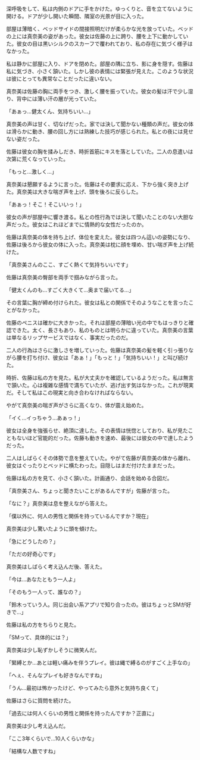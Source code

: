 深呼吸をして、私は内側のドアに手をかけた。ゆっくりと、音を立てないように開ける。ドアが少し開いた瞬間、隣室の光景が目に入った。

部屋は薄暗く、ベッドサイドの間接照明だけが柔らかな光を放っていた。ベッドの上には真奈美の姿があった。彼女は佐藤の上に跨り、腰を上下に動かしていた。彼女の目は黒いシルクのスカーフで覆われており、私の存在に気づく様子はなかった。

私は静かに部屋に入り、ドアを閉めた。部屋の隅に立ち、影に身を隠す。佐藤は私に気づき、小さく頷いた。しかし彼の表情には緊張が見えた。このような状況は彼にとっても異常なことだったに違いない。

真奈美は佐藤の胸に両手をつき、激しく腰を振っていた。彼女の髪は汗で少し湿り、背中には薄い汗の層が光っていた。

「あぁっ…健太くん、気持ちいい…」

真奈美の声は甘く、切なげだった。家では決して聞かない種類の声だ。彼女の体は滑らかに動き、腰の回し方には熟練した技巧が感じられた。私との夜には見せない姿だった。

佐藤は彼女の胸を揉みしだき、時折首筋にキスを落としていた。二人の息遣いは次第に荒くなっていった。

「もっと…激しく…」

真奈美は懇願するように言った。佐藤はその要求に応え、下から強く突き上げた。真奈美は大きな喘ぎ声を上げ、頭を後ろに反らした。

「あぁっ！そこ！そこいいっ！」

彼女の声が部屋中に響き渡る。私との性行為では決して聞いたことのない大胆な声だった。彼女はこれほどまでに情熱的な女性だったのか。

佐藤は真奈美の体を持ち上げ、体位を変えた。彼女は四つん這いの姿勢になり、佐藤は後ろから彼女の体に入った。真奈美は枕に顔を埋め、甘い喘ぎ声を上げ続けた。

「真奈美さんのここ、すごく熱くて気持ちいいです」

佐藤は真奈美の臀部を両手で掴みながら言った。

「健太くんのも…すごく大きくて…奥まで届いてる…」

その言葉に胸が締め付けられた。彼女は私との関係でそのようなことを言ったことがなかった。

佐藤のペニスは確かに大きかった。それは部屋の薄暗い光の中でもはっきりと確認できた。太く、長さもあり、私のものとは明らかに違っていた。真奈美の言葉は単なるリップサービスではなく、事実だったのだ。

二人の行為はさらに激しさを増していった。佐藤は真奈美の髪を軽く引っ張りながら腰を打ち付け、彼女は「あぁ！」「もっと！」「気持ちいい！」と叫び続けた。

時折、佐藤は私の方を見た。私が大丈夫かを確認しているようだった。私は無言で頷いた。心は複雑な感情で満ちていたが、逃げ出す気はなかった。これが現実だ。そして私はこの現実と向き合わなければならない。

やがて真奈美の喘ぎ声がさらに高くなり、体が震え始めた。

「イく…イっちゃう…あぁっ！」

彼女は全身を強張らせ、絶頂に達した。その表情は恍惚としており、私が見たこともないほど官能的だった。佐藤も動きを速め、最後には彼女の中で達したようだった。

二人はしばらくその体勢で息を整えていた。やがて佐藤が真奈美の体から離れ、彼女はぐったりとベッドに横たわった。目隠しはまだ付けたままだった。

佐藤は私の方を見て、小さく頷いた。計画通り、会話を始める合図だ。

「真奈美さん、ちょっと聞きたいことがあるんですが」佐藤が言った。

「なに？」真奈美は息を整えながら答えた。

「僕以外に、何人の男性と関係を持っているんですか？現在」

真奈美は少し驚いたように頭を傾けた。

「急にどうしたの？」

「ただの好奇心です」

真奈美はしばらく考え込んだ後、答えた。

「今は…あなたともう一人よ」

「そのもう一人って、誰なの？」

「鈴木っていう人。同じ出会い系アプリで知り合ったの。彼はちょっとSMが好きで…」

佐藤は私の方をちらりと見た。

「SMって、具体的には？」

真奈美は少し恥ずかしそうに微笑んだ。

「緊縛とか…あとは軽い痛みを伴うプレイ。彼は縄で縛るのがすごく上手なの」

「へぇ、そんなプレイも好きなんですね」

「うん…最初は怖かったけど、やってみたら意外と気持ち良くて」

佐藤はさらに質問を続けた。

「過去には何人くらいの男性と関係を持ったんですか？正直に」

真奈美は少し考え込んだ。

「ここ3年くらいで…10人くらいかな」

「結構な人数ですね」